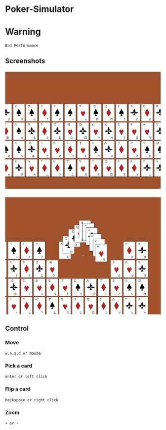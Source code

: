 # Poker-Simulator

# Warning
```
Bad Performance
```

## Screenshots
### ![take1](img/1.png)
### ![take2](img/2.png)

## Control
### Move
    w,a,s,d or mouse
### Pick a card
    enter or left click
### Flip a card
    backspace or right click
### Zoom
    + or -
